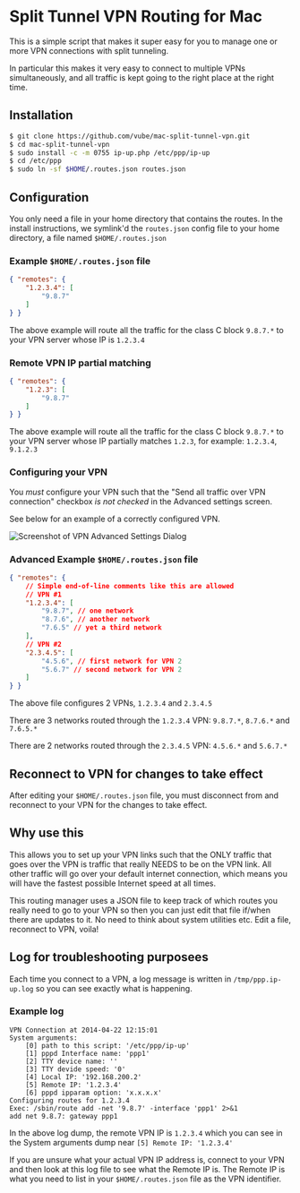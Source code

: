 # Split Tunnel VPN Routing for Mac

This is a simple script that makes it super easy for you to manage one or more VPN
connections with split tunneling.

In particular this makes it very easy to connect to multiple VPNs simultaneously, and
all traffic is kept going to the right place at the right time.


## Installation

```bash
$ git clone https://github.com/vube/mac-split-tunnel-vpn.git
$ cd mac-split-tunnel-vpn
$ sudo install -c -m 0755 ip-up.php /etc/ppp/ip-up
$ cd /etc/ppp
$ sudo ln -sf $HOME/.routes.json routes.json
```


## Configuration

You only need a file in your home directory that contains the routes.  In the install
instructions, we symlink'd the `routes.json` config file to your home directory, a file
named `$HOME/.routes.json`


### Example `$HOME/.routes.json` file

```json
{ "remotes": {
	"1.2.3.4": [
		"9.8.7"
	]
} }
```

The above example will route all the traffic for the class C block `9.8.7.*` to your VPN
server whose IP is `1.2.3.4`

### Remote VPN IP partial matching

```json
{ "remotes": {
	"1.2.3": [
		"9.8.7"
	]
} }
```

The above example will route all the traffic for the class C block `9.8.7.*` to your VPN
server whose IP partially matches `1.2.3`, for example: `1.2.3.4`, `9.1.2.3`

### Configuring your VPN

You *must* configure your VPN such that the "Send all traffic over VPN connection" checkbox
*is not checked* in the Advanced settings screen.

See below for an example of a correctly configured VPN.

![Screenshot of VPN Advanced Settings Dialog](https://raw.github.com/vube/mac-split-tunnel-vpn/master/help/VPN-Advanced-Settings-Dialog.png)


### Advanced Example `$HOME/.routes.json` file

```json
{ "remotes": {
    // Simple end-of-line comments like this are allowed
    // VPN #1
	"1.2.3.4": [
		"9.8.7", // one network
		"8.7.6", // another network
		"7.6.5" // yet a third network
	],
	// VPN #2
	"2.3.4.5": [
		"4.5.6", // first network for VPN 2
		"5.6.7" // second network for VPN 2
	]
} }
```

The above file configures 2 VPNs, `1.2.3.4` and `2.3.4.5`

There are 3 networks routed through the `1.2.3.4` VPN: `9.8.7.*`, `8.7.6.*` and `7.6.5.*`

There are 2 networks routed through the `2.3.4.5` VPN: `4.5.6.*` and `5.6.7.*`


## Reconnect to VPN for changes to take effect

After editing your `$HOME/.routes.json` file, you must disconnect from and reconnect to
your VPN for the changes to take effect.


## Why use this

This allows you to set up your VPN links such that the ONLY traffic that goes over
the VPN is traffic that really NEEDS to be on the VPN link.  All other traffic will
go over your default internet connection, which means you will have the fastest possible
Internet speed at all times.

This routing manager uses a JSON file to keep track of which routes you really need
to go to your VPN so then you can just edit that file if/when there are updates to it.
No need to think about system utilities etc.  Edit a file, reconnect to VPN, voila!


## Log for troubleshooting purposees

Each time you connect to a VPN, a log message is written in `/tmp/ppp.ip-up.log` so you
can see exactly what is happening.

### Example log

```
VPN Connection at 2014-04-22 12:15:01
System arguments:
	[0] path to this script: '/etc/ppp/ip-up'
	[1] pppd Interface name: 'ppp1'
	[2] TTY device name: ''
	[3] TTY devide speed: '0'
	[4] Local IP: '192.168.200.2'
	[5] Remote IP: '1.2.3.4'
	[6] pppd ipparam option: 'x.x.x.x'
Configuring routes for 1.2.3.4
Exec: /sbin/route add -net '9.8.7' -interface 'ppp1' 2>&1
add net 9.8.7: gateway ppp1
```

In the above log dump, the remote VPN IP is `1.2.3.4` which you can see in the
System arguments dump near `[5] Remote IP: '1.2.3.4'`

If you are unsure what your actual VPN IP address is, connect to your VPN and then
look at this log file to see what the Remote IP is.  The Remote IP is what you need
to list in your `$HOME/.routes.json` file as the VPN identifier.
